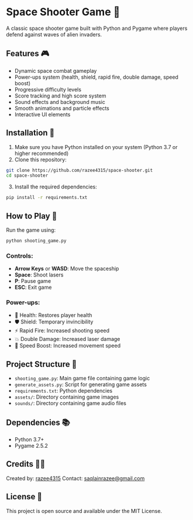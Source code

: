 # Space Shooter Game 🚀

A classic space shooter game built with Python and Pygame where players defend against waves of alien invaders.

## Features 🎮

- Dynamic space combat gameplay
- Power-ups system (health, shield, rapid fire, double damage, speed boost)
- Progressive difficulty levels
- Score tracking and high score system
- Sound effects and background music
- Smooth animations and particle effects
- Interactive UI elements

## Installation 🔧

1. Make sure you have Python installed on your system (Python 3.7 or higher recommended)
2. Clone this repository:
```bash
git clone https://github.com/razee4315/space-shooter.git
cd space-shooter
```

3. Install the required dependencies:
```bash
pip install -r requirements.txt
```

## How to Play 🎯

Run the game using:
```bash
python shooting_game.py
```

### Controls:
- **Arrow Keys** or **WASD**: Move the spaceship
- **Space**: Shoot lasers
- **P**: Pause game
- **ESC**: Exit game

### Power-ups:
- 💚 Health: Restores player health
- 🛡️ Shield: Temporary invincibility
- ⚡ Rapid Fire: Increased shooting speed
- 💥 Double Damage: Increased laser damage
- 🏃 Speed Boost: Increased movement speed

## Project Structure 📁

- `shooting_game.py`: Main game file containing game logic
- `generate_assets.py`: Script for generating game assets
- `requirements.txt`: Python dependencies
- `assets/`: Directory containing game images
- `sounds/`: Directory containing game audio files

## Dependencies 📚

- Python 3.7+
- Pygame 2.5.2

## Credits 👨‍💻

Created by: [razee4315](https://github.com/razee4315)
Contact: saqlainrazee@gmail.com

## License 📄

This project is open source and available under the MIT License.
